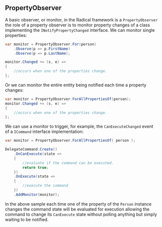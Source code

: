## PropertyObserver

A basic observer, or monitor, in the Radical framework is a `PropertyObserver` the role of a property observer is to monitor property changes of a class implementing the `INotifyPropertyChanged` interface. We can monitor single properties:

```csharp
var monitor = PropertyObserver.For(person)
    .Observe(p => p.FirstName)
    .Observe(p => p.LastName);

monitor.Changed += (s, e) =>
{
    //occurs when one of the properties change.
};
```

Or we can monitor the entire entity being notified each time a property changes:

```csharp
var monitor = PropertyObserver.ForAllPropertiesOf(person);
monitor.Changed += (s, e) =>
{
    //occurs when one of the properties change.
};
```

We can use a monitor to trigger, for example, the `CanExecuteChanged` event of a `ICommand` interface implementation:

```csharp
var monitor = PropertyObserver.ForAllPropertiesOf( person );

DelegateCommand.Create()
    .OnCanExecute(state =>
    {
        //evaluate if the command can be executed.
        return true;
    })
    .OnExecute(state =>
    {
        //execute the command
    })
    .AddMonitor(monitor);
```

In the above sample each time one of the property of the `Person` instance changes the command state will be evaluated for execution allowing the command to change its `CanExecute` state without polling anything but simply waiting to be notified.
